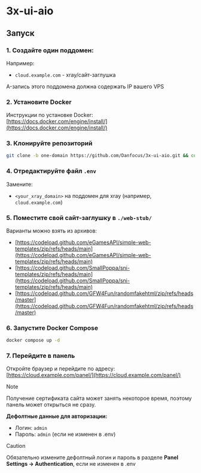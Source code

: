 
# 3x-ui-aio

## Запуск

### 1. Создайте один поддомен:
Например:
- `cloud.example.com` - xray/сайт-заглушка

A-запись этого поддомена должна содержать IP вашего VPS

### 2. Установите Docker

Инструкции по установке Docker: [https://docs.docker.com/engine/install/](https://docs.docker.com/engine/install/)

### 3. Клонируйте репозиторий

```bash
git clone -b one-domain https://github.com/Danfocus/3x-ui-aio.git && cd 3x-ui-aio
```

### 4. Отредактируйте файл `.env`

Замените:
- `<your_xray_domain>` на поддомен для xray (например, `cloud.example.com`)

### 5. Поместите свой сайт-заглушку в `./web-stub/`

Варианты можно взять из архивов:
- [https://codeload.github.com/eGamesAPI/simple-web-templates/zip/refs/heads/main](https://codeload.github.com/eGamesAPI/simple-web-templates/zip/refs/heads/main)
- [https://codeload.github.com/SmallPoppa/sni-templates/zip/refs/heads/main](https://codeload.github.com/SmallPoppa/sni-templates/zip/refs/heads/main)
- [https://codeload.github.com/GFW4Fun/randomfakehtml/zip/refs/heads/master](https://codeload.github.com/GFW4Fun/randomfakehtml/zip/refs/heads/master)

### 6. Запустите Docker Compose

```bash
docker compose up -d
```

### 7. Перейдите в панель

Откройте браузер и перейдите по адресу: [https://cloud.example.com/panel/](https://cloud.example.com/panel/)

> [!NOTE]
> Получение сертификата сайта может занять некоторое время, поэтому панель может открыться не сразу.

**Дефолтные данные для авторизации:**
- Логин: `admin`
- Пароль: `admin` (если не изменен в .env)

> [!CAUTION]
> Обязательно измените дефолтный логин и пароль в разделе **Panel Settings -> Authentication**, если не изменен в .env

